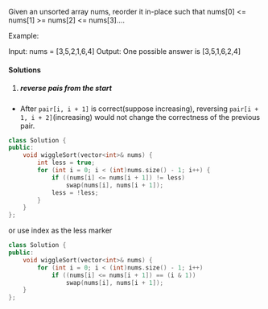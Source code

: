 Given an unsorted array nums, reorder it in-place such that nums[0] <= nums[1] >= nums[2] <= nums[3]....

Example:

Input: nums = [3,5,2,1,6,4]
Output: One possible answer is [3,5,1,6,2,4]

#### Solutions


1. ##### reverse pais from the start

- After `pair[i, i + 1]` is correct(suppose increasing), reversing `pair[i + 1, i + 2]`(increasing) would not change the correctness of the previous pair.

```c++
class Solution {
public:
    void wiggleSort(vector<int>& nums) {
        int less = true;
        for (int i = 0; i < (int)nums.size() - 1; i++) {
            if ((nums[i] <= nums[i + 1]) != less)
                swap(nums[i], nums[i + 1]);
            less = !less;
        }
    }
};
```

or use index as the less marker

```c++
class Solution {
public:
    void wiggleSort(vector<int>& nums) {
        for (int i = 0; i < (int)nums.size() - 1; i++)
            if ((nums[i] <= nums[i + 1]) == (i & 1))
                swap(nums[i], nums[i + 1]);
    }
};

```
